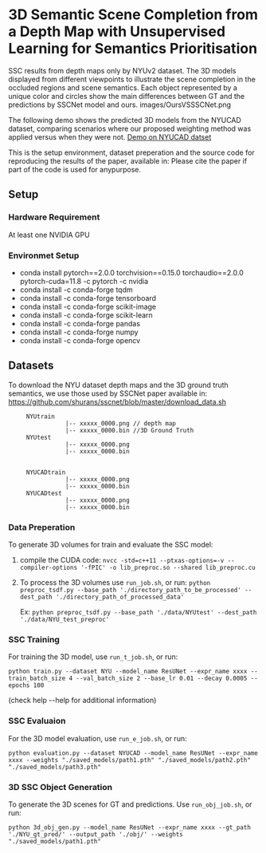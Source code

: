 # 3D Semantic Scene Completion from a Depth Map with Unsupervised Learning for Semantics Prioritisation
SSC results from depth maps only by NYUv2 dataset. The 3D models displayed from different viewpoints to illustrate the scene completion in the occluded regions and scene semantics. Each object represented by a unique color and circles show the main differences between GT and the predictions by SSCNet model and ours.
images/OursVSSSCNet.png

The following demo shows the predicted 3D models from the NYUCAD dataset, comparing scenarios where our proposed weighting method was applied versus when they were not.
[Demo on NYUCAD datset](https://drive.google.com/file/d/17LIwaj8-4rG7cBkZ-pSWsmvu5Q68rvQc/view?usp=sharing)

This is the setup environment, dataset preperation and the source code for reproducing the results of the paper, available in:
Please cite the paper if part of the code is used for anypurpose.

## Setup
### Hardware Requirement
At least one NVIDIA GPU 
### Environmet Setup
- conda install pytorch==2.0.0 torchvision==0.15.0 torchaudio==2.0.0 pytorch-cuda=11.8 -c pytorch -c nvidia
- conda install -c conda-forge tqdm
- conda install -c conda-forge tensorboard
- conda install -c conda-forge scikit-image
- conda install -c conda-forge scikit-learn
- conda install -c conda-forge pandas
- conda install -c conda-forge numpy
- conda install -c conda-forge opencv

## Datasets
To download the NYU dataset depth maps and the 3D ground truth semantics, we use those used by SSCNet paper available in: https://github.com/shurans/sscnet/blob/master/download_data.sh
               
         NYUtrain 
                    |-- xxxxx_0000.png // depth map
                    |-- xxxxx_0000.bin //3D Ground Truth
         NYUtest
                    |-- xxxxx_0000.png 
                    |-- xxxxx_0000.bin
        
    
         NYUCADtrain 
                    |-- xxxxx_0000.png
                    |-- xxxxx_0000.bin 
         NYUCADtest
                    |-- xxxxx_0000.png
                    |-- xxxxx_0000.bin
### Data Preperation
To generate 3D volumes for train and evaluate the SSC model:

1. compile the CUDA code: 
   `nvcc -std=c++11 --ptxas-options=-v --compiler-options '-fPIC' -o lib_preproc.so --shared lib_preproc.cu`
   
2. To process the 3D volumes use `run_job.sh`, or run:
   `python preproc_tsdf.py --base_path './directory_path_to_be_processed' --dest_path './directory_path_of_processed_data'`

   Ex: `python preproc_tsdf.py --base_path './data/NYUtest' --dest_path './data/NYU_test_preproc'`

### SSC Training
For training the 3D model, use `run_t_job.sh`, or run:  

`python train.py --dataset NYU --model_name ResUNet --expr_name xxxx --train_batch_size 4 --val_batch_size 2 --base_lr 0.01 --decay 0.0005 --epochs 100`  

(check help --help for additional information)

### SSC Evaluaion
For the 3D model evaluation, use `run_e_job.sh`, or run:  

`python evaluation.py --dataset NYUCAD --model_name ResUNet --expr_name xxxx --weights "./saved_models/path1.pth" "./saved_models/path2.pth" "./saved_models/path3.pth" `  


### 3D SSC Object Generation
To generate the 3D scenes for GT and predictions. Use `run_obj_job.sh`, or run:  

`python 3d_obj_gen.py --model_name ResUNet --expr_name xxxx --gt_path './NYU_gt_pred/' --output_path './obj/' --weights "./saved_models/path1.pth"`
